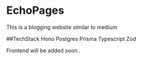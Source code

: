 # EchoPages
This is a blogging website similar to medium

##TechStack
Hono
Postgres
Prisma
Typescript
Zod

Frontend will be added soon..

